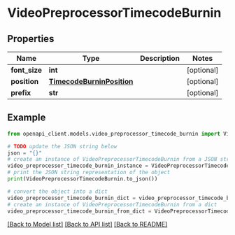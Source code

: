 # VideoPreprocessorTimecodeBurnin


## Properties

Name | Type | Description | Notes
------------ | ------------- | ------------- | -------------
**font_size** | **int** |  | [optional] 
**position** | [**TimecodeBurninPosition**](TimecodeBurninPosition.md) |  | [optional] 
**prefix** | **str** |  | [optional] 

## Example

```python
from openapi_client.models.video_preprocessor_timecode_burnin import VideoPreprocessorTimecodeBurnin

# TODO update the JSON string below
json = "{}"
# create an instance of VideoPreprocessorTimecodeBurnin from a JSON string
video_preprocessor_timecode_burnin_instance = VideoPreprocessorTimecodeBurnin.from_json(json)
# print the JSON string representation of the object
print(VideoPreprocessorTimecodeBurnin.to_json())

# convert the object into a dict
video_preprocessor_timecode_burnin_dict = video_preprocessor_timecode_burnin_instance.to_dict()
# create an instance of VideoPreprocessorTimecodeBurnin from a dict
video_preprocessor_timecode_burnin_from_dict = VideoPreprocessorTimecodeBurnin.from_dict(video_preprocessor_timecode_burnin_dict)
```
[[Back to Model list]](../README.md#documentation-for-models) [[Back to API list]](../README.md#documentation-for-api-endpoints) [[Back to README]](../README.md)


